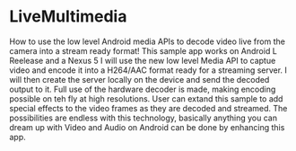 LiveMultimedia
==============

How to use the low level Android media APIs to decode video live from the camera into a stream ready format!
This sample app works on Android L Reelease and a Nexus 5
I will use the new low level Media API to captue video and encode it into a H264/AAC format ready for a streaming server.
I will then create the server locally on the device and send the decoded output to it.
Full use of the hardware decoder is made, making encoding possible on teh fly at high resolutions.
User can extand this sample to add special effects to the video frames as they are decoded and streamed.
The possibilities are endless with this technology, basically anything you can dream up with Video and Audio
on Android can be done by enhancing this app.
